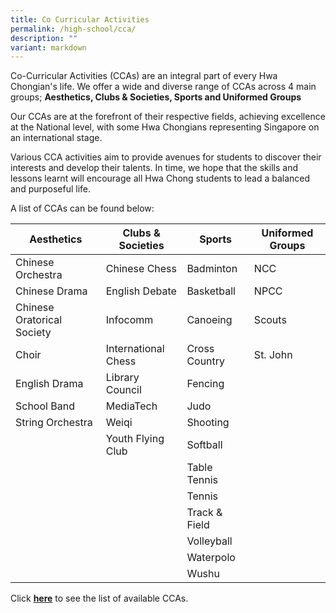 ```yaml
---
title: Co Curricular Activities
permalink: /high-school/cca/
description: ""
variant: markdown
---
```

Co-Curricular Activities (CCAs) are an integral part of every Hwa Chongian's life. We offer a wide and diverse range of CCAs across 4 main groups; <b>Aesthetics, Clubs &amp; Societies, Sports and Uniformed Groups</b>

Our CCAs are at the forefront of their respective fields, achieving excellence at the National level, with some Hwa Chongians representing Singapore on an international stage.

Various CCA activities aim to provide avenues for students to discover their interests and develop their talents. In time, we hope that the skills and lessons learnt will encourage all Hwa Chong students to lead a balanced and purposeful life.

A list of CCAs can be found below:

|Aesthetics |Clubs &amp; Societies |Sports|Uniformed Groups|
|---|---|---|---|
|Chinese Orchestra|Chinese Chess|Badminton|NCC|
|Chinese Drama|English Debate|Basketball|NPCC|
|Chinese Oratorical Society|Infocomm|Canoeing|Scouts|
|Choir|International Chess|Cross Country|St. John|
|English Drama|Library Council|Fencing||
|School Band|MediaTech|Judo||
|String Orchestra|Weiqi|Shooting||
||Youth Flying Club|Softball||
|||Table Tennis||
|||Tennis||
|||Track &amp; Field||
|||Volleyball||
|||Waterpolo||
|||Wushu||



Click&nbsp;**[here](https://sites.google.com/hci.edu.sg/hs-pecca/co-curricular-activties)**&nbsp;to see the list of available CCAs.